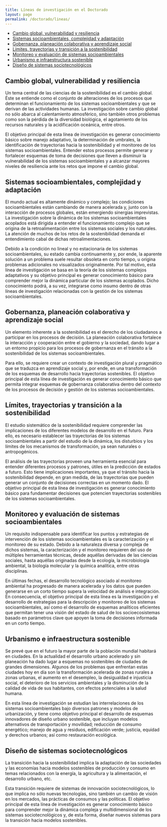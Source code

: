 ```yaml
---
title: Líneas de investigación en el Doctorado
layout: page
permalink: /doctorado/lineas/
---
```


 - [Cambio global, vulnerabilidad y resiliencia](#cambio-global-vulnerabilidad-y-resiliencia)
 - [Sistemas socioambientales, complejidad y adaptación](#sistemas-socioambientales-complejidad-y-adaptación)
 - [Gobernanza, planeación colaborativa y aprendizaje social](#gobernanza-planeación-colaborativa-y-aprendizaje-social)
 - [Límites, trayectorias y transición a la sostenibilidad](#límites-trayectorias-y-transición-a-la-sostenibilidad)
 - [Monitoreo y evaluación de sistemas socioambientales](#monitoreo-y-evaluación-de-sistemas-socioambientales)
 - [Urbanismo e infraestructura sostenible](#urbanismo-e-infraestructura-sostenible)
 - [Diseño de sistemas sociotecnológicos](#diseño-de-sistemas-sociotecnológicos)


## Cambio global, vulnerabilidad y resiliencia

Un tema central de las ciencias de la sostenibilidad es el cambio
global. Éste se entiende como el conjunto de alteraciones de los
procesos que determinan el funcionamiento de los sistemas
socioambientales y que se derivan de las actividades humanas. La
investigación sobre cambio global no sólo abarca al calentamiento
atmosférico, sino también otros problemas como son la pérdida de la
diversidad biológica, el agotamiento de los recursos naturales y la
acidificación oceánica, entre otros.

El objetivo principal de esta línea de investigación es generar
conocimiento básico sobre manejo adaptativo, la determinación de
umbrales, la identificación de trayectorias hacia la sostenibilidad y
el monitoreo de los sistemas socioambientales. Entender estos procesos
permite generar y fortalecer esquemas de toma de decisiones que lleven
a disminuir la vulnerabilidad de los sistemas socioambientales y a
alcanzar mayores niveles de resiliencia ante los retos que impone el
cambio global.





## Sistemas socioambientales, complejidad y adaptación

El mundo actual es altamente dinámico y complejo; las condiciones
socioambientales están cambiando de manera acelerada y, junto con la
interacción de procesos globales, están emergiendo sinergias
imprevistas. La investigación sobre la dinámica de los sistemas
socioambientales acoplados está dirigida a entender el funcionamiento
complejo que se origina de la retroalimentación entre los sistemas
sociales y los naturales. La atención de muchos de los retos de la
sostenibilidad demanda el entendimiento cabal de dichas
retroalimentaciones.

Debido a la condición no lineal y no estacionaria de los sistemas
socioambientales, su estado cambia continuamente y, por ende, la
aparente solución a un problema suele resultar obsoleta en corto
tiempo, u origina problemas adicionales no visualizados
originalmente. Por tal motivo, esta línea de investigación se basa en
la teoría de los sistemas complejos adaptativos y su objetivo
principal es generar conocimiento básico para comprender mejor la
dinámica particular de los sistemas acoplados. Dicho conocimiento
podrá, a su vez, integrarse como insumo dentro de otras líneas de
investigación relacionadas con la gestión de los sistemas
socioambientales.




## Gobernanza, planeación colaborativa y aprendizaje social

Un elemento inherente a la sostenibilidad es el derecho de los
ciudadanos a participar en los procesos de decisión. La planeación
colaborativa fortalece la interacción y cooperación entre el gobierno
y la sociedad, dando lugar a un entorno propicio para los procesos de
gobernanza en el tránsito a la sostenibilidad de los sistemas
socioambientales.

Para ello, se requiere crear un contexto de investigación plural y
pragmático que se traduzca en aprendizaje social y, por ende, en una
transformación de los esquemas de desarrollo hacia trayectorias
sostenibles. El objetivo principal de esta línea de investigación es
generar conocimiento básico que permita integrar esquemas de
gobernanza colaborativa dentro del contexto de los procesos de
decisión y gestión de los sistemas socioambientales.




## Límites, trayectorias y transición a la sostenibilidad

El estudio sistemático de la sostenibilidad requiere comprender las
implicaciones de los diferentes modelos de desarrollo en el
futuro. Para ello, es necesario establecer las trayectorias de los
sistemas socioambientales a partir del estudio de la dinámica, los
disturbios y los límites de los mecanismos de transformación, ya sean
naturales o antropogénicos.

El análisis de las trayectorias proveen una herramienta esencial para
entender diferentes procesos y patrones, útiles en la predicción de
estados a futuro. Esto tiene implicaciones importantes, ya que el
tránsito hacia la sostenibilidad depende, en gran medida, de las
trayectorias que pueden generar un conjunto de decisiones correctas en
un momento dado. El objetivo principal de esta línea de investigación
es generar conocimiento básico para fundamentar decisiones que
potencien trayectorias sostenibles de los sistemas socioambientales.



## Monitoreo y evaluación de sistemas socioambientales

Un requisito indispensable para identificar los puntos y estrategias
de intervención de los sistemas socioambientales es la caracterización
y el monitoreo de su estado. Debido a la naturaleza diversa y compleja
de dichos sistemas, la caracterización y el monitoreo requieren del
uso de múltiples herramientas técnicas, desde aquéllas derivadas de
las ciencias sociales, hasta aquéllas originadas desde la ecología, la
microbiología ambiental, la biología molecular y la química analítica,
entre otras disciplinas.

En últimas fechas, el desarrollo tecnológico asociado al monitoreo
ambiental ha progresado de manera acelerada y los datos que pueden
generarse en un corto tiempo supera la velocidad de análisis e
integración. En consecuencia, el objetivo principal de esta línea es
la investigación y el desarrollo de estrategias para la descripción y
monitoreo de los sistemas socioambientales, así como el desarrollo de
esquemas analíticos eficientes que permitan tener una visión del
estado de salud de los socioecosistemas basado en parámetros clave que
apoyen la toma de decisiones informada en un corto tiempo.


## Urbanismo e infraestructura sostenible

Se prevé que en el futuro la mayor parte de la población mundial
habitará en ciudades. En la actualidad el desarrollo urbano acelerado
y sin planeación ha dado lugar a esquemas no sostenibles de ciudades
de grandes dimensiones. Algunos de los problemas que enfrentan estas
ciudades hoy en día son la transformación acelerada de zonas rurales a
zonas urbanas, el aumento en el desempleo, la desigualdad e injusticia
social, el deterioro de los servicios ambientales y la disminución de
la calidad de vida de sus habitantes, con efectos potenciales a la
salud humana.

En esta línea de investigación se estudian las interrelaciones de los
sistemas socioambientales bajo diversos patrones y modelos de
urbanización, y tiene como objetivo principal el desarrollo de
esquemas innovadores de diseño urbano sostenible, que incluyan modelos
alternativos de transportación y movilidad; reducción de consumo
energético; manejo de agua y residuos, edificación verde; justicia,
equidad y derechos urbanos; así como restauración ecológica.


## Diseño de sistemas sociotecnológicos

La transición hacia la sostenibilidad implica la adaptación de las
sociedades y las economías hacia modelos sostenibles de producción y
consumo en temas relacionados con la energía, la agricultura y la
alimentación, el desarrollo urbano, etc.

Esta transición requiere de sistemas de innovación sociotecnológicos,
lo que implica no sólo nuevas tecnologías, sino también un cambio de
visión en los mercados, las prácticas de consumos y las políticas. El
objetivo principal de esta línea de investigación es generar
conocimiento básico para comprender mejor la dinámica compleja y
multidimensional de los sistemas sociotecnológicos y, de esta forma,
diseñar nuevos sistemas para la transición hacia modelos sostenibles.
